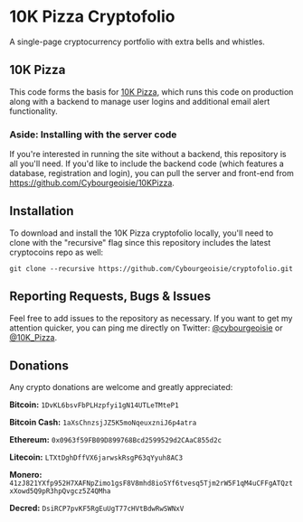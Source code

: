 # 10K Pizza Cryptofolio

A single-page cryptocurrency portfolio with extra bells and whistles.

## 10K Pizza

This code forms the basis for [10K Pizza](https://www.10k.pizza), which runs this code on production along with a backend to manage user logins and additional email alert functionality.

### Aside: Installing with the server code

If you're interested in running the site without a backend, this repository is all you'll need. If you'd like to include the backend code (which features a database, registration and login), you can pull the server and front-end from https://github.com/Cybourgeoisie/10KPizza.

## Installation

To download and install the 10K Pizza cryptofolio locally, you'll need to clone with the "recursive" flag since this repository includes the latest cryptocoins repo as well:

```git clone --recursive https://github.com/Cybourgeoisie/cryptofolio.git```

## Reporting Requests, Bugs & Issues

Feel free to add issues to the repository as necessary. If you want to get my attention quicker, you can ping me directly on Twitter: [@cybourgeoisie](https://twitter.com/cybourgeoisie) or [@10K_Pizza](https://twitter.com/10K_Pizza).

## Donations

Any crypto donations are welcome and greatly appreciated:

**Bitcoin:**
```1DvKL6bsvFbPLHzpfyi1gN14UTLeTMteP1```

**Bitcoin Cash:**
```1aXsChnzsjJZ5K5moNqeuxzniJ6p4atra```

**Ethereum:**
```0x0963f59FB09D899768Bcd2599529d2CAaC855d2c```

**Litecoin:**
```LTXtDghDffVX6jarwskRsgP63qYyuh8AC3```

**Monero:**
```41zJ821YXfp952H7XAFNpZimo1gsF8V8mhd8ioSYf6tvesq5Tjm2rW5F1qM4uCFFgATQztxXowd5Q9pR3hpQvgcz5Z4QMha```

**Decred:**
```DsiRCP7pvKF5RgEuUgT77cHVtBdwRwSWNxV```
